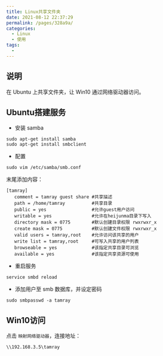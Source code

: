 ```yaml
---
title: Linux共享文件夹
date: 2021-08-12 22:37:29
permalink: /pages/328a9a/
categories: 
  - Linux
  - 使用
tags: 
  - 
---
```

## 说明
在 Ubuntu 上共享文件夹，让 Win10 通过网络驱动器访问。

## Ubuntu搭建服务

 - 安装 samba
```shell
sudo apt-get install samba
sudo apt-get install smbclient
```

- 配置
```shell
sudo vim /etc/samba/smb.conf
```
末尾添加内容：
```shell
[tamray]
   comment = tamray guest share #共享描述
   path = /home/tamray          #共享目录
   public = yes                 #允许guest用户访问
   writable = yes               #允许在heijunma目录下写入
   directory mask = 0775        #默认创建目录权限 rwxrwxr_x
   create mask = 0775           #默认创建文件权限 rwxrwxr_x
   valid users = tamray,root    #允许访问该共享的用户
   write list = tamray,root     #可写入共享的用户列表
   browseable = yes             #该指定共享目录可浏览
   available = yes              #该指定共享资源可使用
```

- 重启服务
```shell
service smbd reload
```

- 添加用户至 smb 数据库，并设定密码
```shell
sudo smbpasswd -a tamray
````

## Win10访问
点击 `映射网络驱动器`，连接地址：
```shell
\\192.168.3.5\tamray
```
